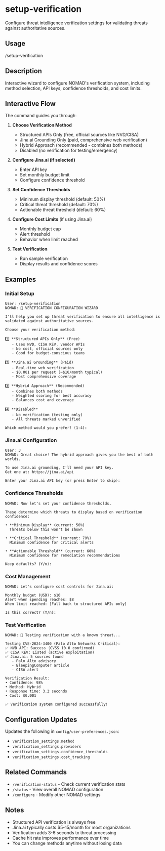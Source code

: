 # setup-verification

Configure threat intelligence verification settings for validating threats against authoritative sources.

## Usage
/setup-verification

## Description
Interactive wizard to configure NOMAD's verification system, including method selection, API keys, confidence thresholds, and cost limits.

## Interactive Flow

The command guides you through:

1. **Choose Verification Method**
   - Structured APIs Only (free, official sources like NVD/CISA)
   - Jina.ai Grounding Only (paid, comprehensive web verification)
   - Hybrid Approach (recommended - combines both methods)
   - Disabled (no verification for testing/emergency)

2. **Configure Jina.ai (if selected)**
   - Enter API key
   - Set monthly budget limit
   - Configure confidence threshold

3. **Set Confidence Thresholds**
   - Minimum display threshold (default: 50%)
   - Critical threat threshold (default: 70%)
   - Actionable threat threshold (default: 60%)

4. **Configure Cost Limits** (if using Jina.ai)
   - Monthly budget cap
   - Alert threshold
   - Behavior when limit reached

5. **Test Verification**
   - Run sample verification
   - Display results and confidence scores

## Examples

### Initial Setup
```
User: /setup-verification
NOMAD: 🔐 VERIFICATION CONFIGURATION WIZARD

I'll help you set up threat verification to ensure all intelligence is validated against authoritative sources.

Choose your verification method:

1️⃣ **Structured APIs Only** (Free)
   - Uses NVD, CISA KEV, vendor APIs
   - No cost, official sources only
   - Good for budget-conscious teams

2️⃣ **Jina.ai Grounding** (Paid)
   - Real-time web verification
   - $0.001 per request (~$10/month typical)
   - Most comprehensive coverage

3️⃣ **Hybrid Approach** (Recommended)
   - Combines both methods
   - Weighted scoring for best accuracy
   - Balances cost and coverage

4️⃣ **Disabled**
   - No verification (testing only)
   - All threats marked unverified

Which method would you prefer? (1-4):
```

### Jina.ai Configuration
```
User: 3
NOMAD: Great choice! The hybrid approach gives you the best of both worlds.

To use Jina.ai grounding, I'll need your API key.
Get one at: https://jina.ai/api

Enter your Jina.ai API key (or press Enter to skip):
```

### Confidence Thresholds
```
NOMAD: Now let's set your confidence thresholds.

These determine which threats to display based on verification confidence:

• **Minimum Display** (current: 50%)
  Threats below this won't be shown

• **Critical Threshold** (current: 70%)
  Minimum confidence for critical alerts

• **Actionable Threshold** (current: 60%)
  Minimum confidence for remediation recommendations

Keep defaults? (Y/n):
```

### Cost Management
```
NOMAD: Let's configure cost controls for Jina.ai:

Monthly budget (USD): $10
Alert when spending reaches: $8
When limit reached: [Fall back to structured APIs only]

Is this correct? (Y/n):
```

### Test Verification
```
NOMAD: 🧪 Testing verification with a known threat...

Testing CVE-2024-3400 (Palo Alto Networks Critical):
✅ NVD API: Success (CVSS 10.0 confirmed)
✅ CISA KEV: Listed (active exploitation)
✅ Jina.ai: 5 sources found
   - Palo Alto advisory
   - BleepingComputer article
   - CISA alert

Verification Result:
• Confidence: 98%
• Method: Hybrid
• Response time: 3.2 seconds
• Cost: $0.001

✅ Verification system configured successfully!
```

## Configuration Updates

Updates the following in `config/user-preferences.json`:
- `verification_settings.method`
- `verification_settings.providers`
- `verification_settings.confidence_thresholds`
- `verification_settings.cost_tracking`

## Related Commands
- `/verification-status` - Check current verification stats
- `/status` - View overall NOMAD configuration
- `/configure` - Modify other NOMAD settings

## Notes
- Structured API verification is always free
- Jina.ai typically costs $5-15/month for most organizations
- Verification adds 3-6 seconds to threat processing
- Cache hit rate improves performance over time
- You can change methods anytime without losing data